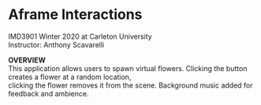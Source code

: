 # Aframe Interactions
IMD3901 Winter 2020 at Carleton University <br>
Instructor: Anthony Scavarelli <br>

<b>OVERVIEW</b><br>
This application allows users to spawn virtual flowers. Clicking the button creates a flower at a random location, 
<br>clicking the flower removes it from the scene. Background music added for feedback and ambience. 


